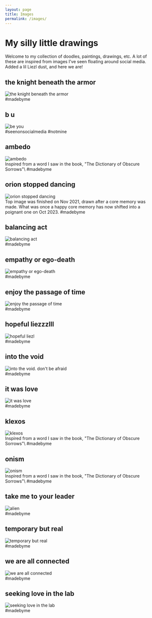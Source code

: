 ```yaml
---
layout: page
title: Images
permalink: /images/
---
```


# My silly little drawings
Welcome to my collection of doodles, paintings, drawings, etc.  A lot of these are inspired from images I've seen floating around social media. Added a lil Liezl dust, and here we are!

## the knight beneath the armor
<div id="the-knight-beneath-the-armor">
    <img src="assets/img/knightbeneaththearmor.jpg" alt="the knight beneath the armor">
</div>
#madebyme

## b u 
<div id="beyou">
    <img src="/assets/img/bu.jpg" alt="be you">
</div>
#seenonsocialmedia #notmine

## ambedo
<div id="ambedo">
    <img src="/assets/img/ambedo.jpg" alt="ambedo">
</div>
Inspired from a word I saw in the book, "The Dictionary of Obscure Sorrows"\
#madebyme

## orion stopped dancing
<div id="orion-stopped-dancing">
    <img src="/assets/img/orionstoppeddancing.jpg" alt="orion stopped dancing">
</div>
Top image was finished on Nov 2021, drawn after a core memory was made. What was once a happy core memory has now shifted into a poignant one on Oct 2023. 
#madebyme

## balancing act
<div id="balancing-act">
    <img src="/assets/img/balancingact.jpg" alt="balancing act">
</div>
#madebyme

## empathy or ego-death
<div id="empathy-or-ego-death">
    <img src="/assets/img/empathyoregodeath.jpg" alt="empathy or ego-death">
</div>
#madebyme

## enjoy the passage of time
<div id="enjoy-the-passage-of-time">
    <img src="/assets/img/enjoythepassageoftime.jpg" alt="enjoy the passage of time">
</div>
#madebyme

## hopeful liezzzlll
<div id="hopeful-liezl">
    <img src="/assets/img/hopefuliezl.jpg" alt="hopeful liezl">
</div>
#madebyme

## into the void
<div id="into-the-void">
    <img src="/assets/img/intothevoid.dontbeafraid.jpg" alt="into the void. don't be afraid">
</div>
#madebyme

## it was love
<div id="it-was-love-for-what-i-knew-love-to-be">
    <img src="/assets/img/itwasloveforwhatiknewlovetobe.jpg" alt="it was love">
</div>
#madebyme

## klexos
<div id="klexos">
    <img src="/assets/img/klexos.jpg" alt="klexos">
</div>
Inspired from a word I saw in the book, "The Dictionary of Obscure Sorrows"\
#madebyme

## onism
<div id="onism">
    <img src="/assets/img/onism.jpg" alt="onism">
</div>
Inspired from a word I saw in the book, "The Dictionary of Obscure Sorrows"\
#madebyme

## take me to your leader
<div id="alien">
    <img src="/assets/img/takemetoyourleader.jpg" alt="alien">
</div>
#madebyme

## temporary but real
<div id="temporary-but-real">
    <img src="/assets/img/temporarybutreal.jpg" alt="temporary but real">
</div>
#madebyme

## we are all connected
<div id="we-are-all-connected">
    <img src="/assets/img/weareallconnected.jpg" alt="we are all connected">
</div>
#madebyme

## seeking love in the lab
<div id="seeking-love-in-the-lab">
    <img src="/assets/img/seekingloveinthelab.jpg" alt="seeking love in the lab">
</div>
#madebyme
